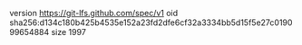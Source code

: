 version https://git-lfs.github.com/spec/v1
oid sha256:d134c180b425b4535e152a23fd2dfe6cf32a3334bb5d15f5e27c019099654884
size 1997
